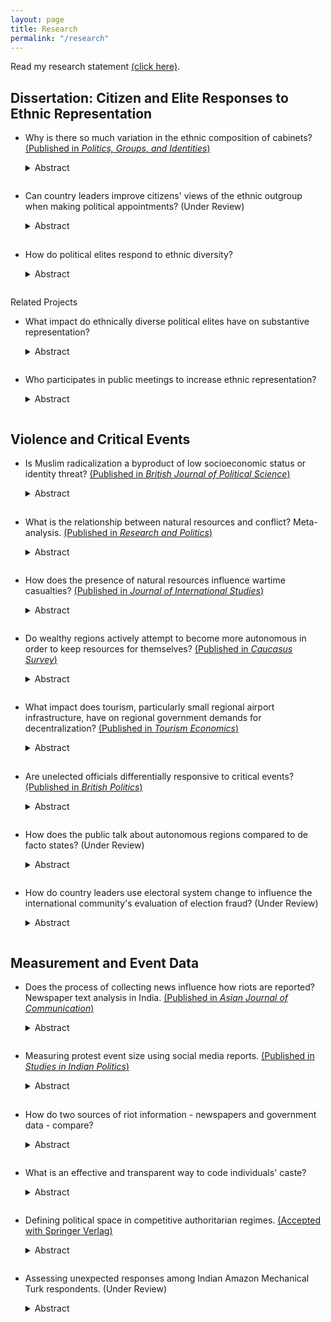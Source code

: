 ```yaml
---
layout: page
title: Research
permalink: "/research"
---
```

Read my research statement [(click here)](/files/OBrochta_Research.pdf).

## Dissertation: Citizen and Elite Responses to Ethnic Representation
* Why is there so much variation in the ethnic composition of cabinets?  [(Published in _Politics, Groups, and Identities_)](https://doi.org/10.1080/01292986.2019.1651883)  
  <details>
  <summary>Abstract</summary>
    Why is there so much variation in the ethnic composition of cabinets? Previous work has focused on cabinet policy alignment, largely overlooking the role of identity-based characteristics like ethnicity. I theorize that country leaders make ethnic cabinet appointments to gain political support, both when country-level ethnic diversity is high and when ethnic groups rely on leader decisions in order to receive resources. Cabinet appointments offer leaders a way to distribute resources while creating a credible commitment to remove these resources if ethnic group support wanes. I introduce a new cross-national time-series dataset of cabinet minister names from 149 countries from 1967 to 2017. Using novel methods from computer science, I code the ethnicity of cabinet ministers’ names and construct a cabinet diversity index for each country-year. After validating this measure, I find support for my hypothesis. Country leaders in reliant societies increase ethnic cabinet appointments seven to twenty-five percent over leaders in non-reliant societies. The results provide the first large scale cross-national analysis of the strategic ways in which leaders use cabinet seats to manage the distribution of resources.
  </details>  
  <hr style="height:0.25px; visibility:hidden;" />

* Can country leaders improve citizens' views of the ethnic outgroup when making political appointments?  (Under Review)
  <details>
  <summary>Abstract</summary>
   Can country leaders improve citizens’ views of the ethnic outgroup by changing the ethnic composition of their government? Years of pressure from the international community calling for leaders to ethnically diversify their governments — particularly cabinets — seems to suggest that ethnic representation is key to improving citizens’ views of the outgroup. I argue that citizens’ views improve when their level of ethnic representation increases. Increased ethnic representation provides perceived benefits to coethnic citizens which lead to a more favorable view of ethnic outgroups. When non- dominant group ethnic representation increases, non-dominant citizens’ views of the outgroup will become more favorable, while dominant citizens’ views will worsen. Using a vignette experiment with ethnic Albanians and Macedonians in North Macedonia, I show that ethnic representation does not provide the improvements in outgroup relations that many have hoped. Both groups’ a↵ect toward and perceptions of the cabinet change somewhat, but changing ethnic representation does not alter overall outgroup attitudes.
  </details>  
  <hr style="height:0.25px; visibility:hidden;" />

* How do political elites respond to ethnic diversity?  
  <details>
  <summary>Abstract</summary>
   How do political elites’ views of ethnic outgroups change in response to increased ethnic diversity? Political elites serve critical roles as elected representatives and public figures such that is is not clear whether existing work on the effects of ethnic diversity among citizens can be extended to include elites. I argue that political elites work in a competitive environment wherein increased ethnic diversity promotes ethnic animosity and worsens views of ethnic outgroups. Frequent interethnic contact can serve to counteract this relationship, but its effects may be stifled by rhetorical ethnic cues. Using new data and a survey experiment with local government committee members in India, I show that neither increased committee diversity nor ethnic cues negatively impact elites’ views of the outgroup while interethnic contact improves outgroup views. Increased ethnic diversity is, therefore, a promising avenue for improving views of the outgroup if leaders can encourage interethnic contact between elites.
  </details>  
  <hr style="height:0.25px; visibility:hidden;" />


Related Projects
* What impact do ethnically diverse political elites have on substantive representation?  
  <details>
  <summary>Abstract</summary>
   What impact does an ethnically diverse political elite have on substantive representation? I design the first study to test the effect of ethnic diversity on substantive representation impacting citizens. Focusing on cabinet appointments, I argue that increasing ethnic cabinet diversity results in a power struggle that cabinet ministers attempt to win by providing substantive representation. I test this theory using state cabinet data and social welfare spending from India, where an exogenous shock to cabinet size provides an instrument for cabinet diversity. The shock circumvents the cabinet leader’s role in strategically appointing cabinet ministers, thus testing my intra-cabinet power hypothesis. Difference-in-differences results show that increasing cabinet diversity has a positive effect on social welfare spending, supporting the hypothesis. I suggest that individual cabinet ministers have a more important role in providing substantive representation than previously thought and are not always co-opted by the cabinet leader.
  </details>  
  <hr style="height:0.25px; visibility:hidden;" />

* Who participates in public meetings to increase ethnic representation?  
  <details>
  <summary>Abstract</summary>
   When do citizens participate in public meetings aimed at increasing ethnic representation? Existing literature emphasizes how citizens vote to increase ethnic representation, but voicing opinions at public meetings are an alternative way to prompt change. I argue that citizens who value substantive representation over descriptive representation will be particularly motivated to participate in public meetings to increase ethnic representation. Drawing on an original survey about community meeting participation in North Macedonia, I find that ethnic Macedonians act as expected, whereas non-dominant Albanians who value descriptive representation are more likely to participate in public meetings. I confirm the non-dominant ethnic group findings using survey data on consultation and protest participation among New Zealand Maori. These results show that political participation about representation is not necessarily motivated by citizens demanding substantive representation. Country leaders must understand heterogeneity in citizen motivations in order to effectively respond to public meeting comments and political participation more generally.
  </details>  
  <hr style="height:0.25px; visibility:hidden;" />




## Violence and Critical Events
* Is Muslim radicalization a byproduct of low socioeconomic status or identity threat? [(Published in _British Journal of Political Science_)](https://williamobrochta.net/files/RhetoricRadicalization.pdf)
  <details>
  <summary>Abstract</summary>
    Does anti-Muslim rhetoric by Western politicians breed radical attitudes among European Muslims? We explore this question by conducting an experimental study in Bosnia - a European democracy, where, unlike the rest of Europe, Muslims are neither immigrants nor socio-economically disadvantaged. This helps us clearly identify the radicalization potential of Western rhetoric alone, absent contextual factors such as social inferiority. Experimental evidence with Bosnian Muslims from five surveys (with a total N=2,608) suggests that rhetorical attacks on Islam by Western politicians do not strengthen individuals’ Muslim identity, cause higher levels of animosity toward the West, or lead to condoning the use of violence. We also find that pro-Muslim rhetoric, while increasing positive views of the West, does not affect individuals’ strength of Muslim identity or their radical sympathies. These results provide important implications for our understanding of sources of radicalization and for efforts to curb radical tendencies.
  </details>  
  <hr style="height:0.25px; visibility:hidden;" />

* What is the relationship between natural resources and conflict? Meta-analysis. [(Published in _Research and Politics_)](https://doi.org/10.1177/2053168018818232)
  <details>
  <summary>Abstract</summary>
     The relationship between natural resource wealth and civil conflict remains unclear, despite prolonged scholarly attention. Conducting a meta-analysis — a quantitative literature review — can help synthesize this broad and disparate field to provide clearer directions for future research. Meta-analysis tools determine both the aggregate effect of natural resources on conflict and whether any particular ways in which variables are measured systematically bias the estimated effect. I conduct a meta-analysis using sixty-nine studies from sixty-two authors. I find that there is no aggregate relationship between natural resources and conflict. Most variation in variable measurement does not alter the estimated effect. However, measuring natural resource wealth using Primary Commodity Exports and including controls for mountainous terrain and ethnic fractionalization all do significantly impact the results. These findings suggest that it may be worth exploring more nuanced connections between natural resources and conflict instead of continuing to study the overall relationship.
  </details>  
  <hr style="height:0.25px; visibility:hidden;" />

* How does the presence of natural resources influence wartime casualties? [(Published in _Journal of International Studies_)](https://williamobrochta.net/files/JIS_Vol9_No1_OBrochta.pdf)
  <details>
  <summary>Abstract</summary>
     The 1992 to 1995 Bosnian War was not a war begun over a conflict for natural resources. Instead, this study hypothesizes that the intensity of fighting during the War was positively influenced by the presence of high levels of natural resource wealth distributed throughout Bosnia. Drawing upon self-coded data for myriad measures of the intensity of fighting and natural resources in a given area of the country, we use multiple regression techniques as well as factor analysis to support the hypothesis and conclude that natural resource wealth was an important factor in influencing the course of the War. Natural resources both strategically deprived the opposing army from adequate land and water during the War and also ensured that high quality natural resource infrastructure and forest resources were available after the War ended. This research is unique in that it examines the importance of natural resources where fighting takes place.
  </details>
  <hr style="height:0.25px; visibility:hidden;" />

* Do wealthy regions actively attempt to become more autonomous in order to keep resources for themselves? [(Published in _Caucasus Survey_)](https://doi.org/10.1080/23761199.2017.1344028)
  <details>
  <summary>Abstract</summary>
     Previous models of individuals’ preferences for decentralization have focused on either economic or identity based motivations. In some cases, however, elites in rich regions with high inequality prefer decentralization contrary to their economic preferences. This paper proposes a model to explain these instances by focusing on the preferences of self-interested elites who manipulate a strong regional identity for personal gain. I develop the hypothesis that a strong regional economy, combined with a regional identity, provides the incentive for and the mechanism by which elites prefer decentralization. I test this hypothesis using the puzzling case of Adjara, Georgia, a rich region with high inequality and a strong regional identity where elites, contrary to expectations, pushed for decentralization. Results suggest that regional identities are used by elites in order to seize on a strong economy for personal gain. This motivates future study on the interaction between regional economies and identity.
  </details>  
  <hr style="height:0.25px; visibility:hidden;" /> 

* What impact does tourism, particularly small regional airport infrastructure, have on regional government demands for decentralization? [(Published in _Tourism Economics_)](https://doi.org/10.1177/1354816617716247)
  <details>
  <summary>Abstract</summary>
     The relationship between increased tourism and increasing regional autonomy is quite nuanced and understudied. This paper hypothesizes that only an increase in both regional air traffic and in international tourism will impact the level of regional autonomy. Using the period after ten countries were admitted to the European Union in 2004 as an example of a dramatic tourism increase, the paper finds that countries with increased tourism, but without regional airports, did not experience a sudden increase in their regional autonomy. In Poland, however, the large number of growing regional airports and increased tourism did provoke regions to argue with the central government for more regional autonomy. These findings contribute to a better understanding of how international interventions impact regional decentralization preferences.
  </details>  
  <hr style="height:0.25px; visibility:hidden;" /> 

* Are unelected officials differentially responsive to critical events? [(Published in _British Politics_)](https://williamobrochta.net/files/PeersResponsiveness.pdf)
  <details>
  <summary>Abstract</summary>
   What motivates Peers to attend legislative sittings? Sitting attendance is a symbolic way for legislators to show citizens that they are being productive and hence is often explained by electoral motivations that Peers lack. I argue that Peers make decisions to attend sittings when critical events threaten their position in the legislature. Attending at these times --- namely after scandals and House of Lords reform debates --- is an attempt to counteract negative impressions about the House and its members. Other critical events that may impact elected legislators such as terrorist attacks and natural disasters should have no impact on Peers attendance. Using a newly compiled dataset on attendance and critical events, I show that Peers respond by increasing attendance only after House of Lords reform debates in either House; attendance after scandals, natural disasters, and terrorist attacks is unchanged. This suggests that Peers are responsive in only the most urgent cases: when they are in the spotlight and the future of the House is on the line. More broadly, I offer the first empirical investigation of symbolic responsiveness among unelected legislators and show that there are some situations where said legislators feel the need to respond.
  </details>  
  <hr style="height:0.25px; visibility:hidden;" />

* How does the public talk about autonomous regions compared to de facto states? (Under Review)
  <details>
  <summary>Abstract</summary>
   Public discourse about autonomous regions and de facto - or unrecognized - states plays an important role in the policies parent states adopt to respond to these entities. I theorize that public discourse about autonomous regions will underscore commonalities with the parent state. Public discourse about de facto states will treat the state as a separate entity. Changes in the relationship between the separatist entity and parent state may also alter public discourse. I employ newspaper data as a measure of public discourse about Adjara and Abkhazia, Georgia. Using sentiment analysis and topic models, I show that public discourse about autonomous regions discusses domestic politics whereas discourse about de facto states emphasizes international relations. This analysis of public discourse offers insights into the ways in which parent state citizens discuss separatist entities and how leaders may wish to steer public discourse about these regions in the future.
  </details>  
  <hr style="height:0.25px; visibility:hidden;" />

* How do country leaders use electoral system change to influence the international community's evaluation of election fraud? (Under Review)
  <details>
  <summary>Abstract</summary>
   What prompts leaders in post-Communist states to alter electoral system proportionality? We propose that the international community rewards leaders for increasing proportionality. Our formal model characterizes leaders as either truly interested in democratic reforms or pseudo-reformers, who increase proportionality to receive international community benefits while engaging in electoral fraud. We hypothesize that the international community will be more (less) likely to detect fraud when leaders decrease (increase) proportionality regardless of whether fraud actually occurs. We first test our hypotheses in Ukraine, finding that fraud occurs, but that the international community is less likely to detect fraud following an increase in proportionality and vice versa. Using cross-national data from 20 Eastern European countries, we find again that decreased proportionality is associated with more fraud reports. We suggest that the international community relies too heavily on proportionality as a signal of election quality, frequently missing fraud in more proportional systems.
  </details>  
  <hr style="height:0.25px; visibility:hidden;" />


## Measurement and Event Data
* Does the process of collecting news influence how riots are reported? Newspaper text analysis in India. [(Published in _Asian Journal of Communication_)](https://doi.org/10.1080/01292986.2019.1651883)
  <details>
  <summary>Abstract</summary>
     Riot reporting is one aspect of newspaper coverage that can drive people into the streets in acts of collective protest or violence. Media observers and scholars have proposed that the language of Indian newspapers, be it English or vernacular, partially dictates the kinds of riot events reported and the quality of those reports. I tested whether this conventional wisdom holds by investigating the content of Indian riot coverage in the English <i>Times of India</i> and Hindu <i>Hindustan</i>. While <i>Hindustan</i> emphasized official statements and interviews with political parties, neither newspaper accurately represented the actual number of riots in their reporting. In fact, coverage in both papers followed predictable patterns likely driven by a new focus on selling newspapers at any cost in order to increase advertising revenue. This study contributes to a growing literature highlighting the similarities between media outlets and the degree to which their reporting is removed from actual events.
  </details>  
  <hr style="height:0.25px; visibility:hidden;" />

* Measuring protest event size using social media reports. [(Published in _Studies in Indian Politics_)](https://williamobrochta.net/files/TechnologyEventSize.pdf)
  <details>
  <summary>Abstract</summary>
    Events are a form of geographically and temporally focused collective action aimed at making broad social or political claims. Event attendance matters for how much impact the event has, but estimating the number of event attendees is quite difficult. Political scientists have recently developed methods for detecting event size using social media data from technology-based sources. These methods have been used to estimate event size in some contexts, but the Indian case presents special challenges that make using technology-based data to estimate event size particularly difficult. Drawing on fieldwork during the 2019 Citizenship Amendment Act protests in Delhi, I find that strategic choices on behalf of both protesters and the government made estimating event size using technological data quite challenging. I then discuss some ways that event size measurement techniques can be adapted for the Indian context.
  </details>  
  <hr style="height:0.25px; visibility:hidden;" />

* How do two sources of riot information - newspapers and government data - compare?
  <details>
  <summary>Abstract</summary>
   How does newspaper-based event data compare to a government data source? While scholars have long recognized the importance of and biases present in newspaper-based event data, few studies have been able to compare newspaper reports with official government data to better understand the severity and impact of such biases. We develop this comparison in the context of riots, a form of violent collective action that represents an important middle ground between peaceful protests and protracted civil conflict. Using newly collected police precinct-level government data from India, we compare these data to a high-quality newspaper source. Though similar at the aggregate level, newspaper riot reports correlate poorly with government data at the local level. In order to better understand the discrepancies between these two sources, we develop models to explain the frequency of newspaper and government riot reports based on literacy, location, and other demographic characteristics. Literacy and location influence newspaper riot reports, but not government riot reports. We conclude that newspaper riot data does partially reflect aggregate riot trends, but the newspaper editorial process also plays an important role. Government data is better for within country comparisons and for analyzing event trends over time. Our findings suggest that using collective action event data from both sources may help ensure that results are not driven by biases in either data source.
  </details>  
  <hr style="height:0.25px; visibility:hidden;" />

* What is an effective and transparent way to code individuals' caste?
  <details>
  <summary>Abstract</summary>
   How diverse are political elites? Elite caste diversity has the potential to ease interethnic tensions and to provide substantive representation to minority groups in India, the world’s largest democracy. Yet, we lack reliable and replicable methods for coding caste diversity and for using this information to calculate a diversity measure for a group of elites. Prior work has utilized time consuming archival methods or various name-based approaches, but has not considered the strengths and weaknesses of these techniques. We develop and apply a caste coding protocol which blends name-based caste coding with archival work. Using an application with Indian state cabinet ministers, we show that our method simplifies the ethnic categorization process while still retaining accuracy. We compare our method with three name-based approaches to caste coding and identify the most appropriate situations in which to use each method. The balance of accuracy and efficiency of our method helps better equip scholars to more easily study questions about caste diversity among a wider array of political elites. Our results have implications for how comparative politics scholars conceptualize and measure ethnic diversity.
  </details>  
  <hr style="height:0.25px; visibility:hidden;" />

* Defining political space in competitive authoritarian regimes. [(Accepted with Springer Verlag)](https://williamobrochta.net/files/CompetitiveAuthoritarianPoliticalSpace.pdf)
  <details>
  <summary>Abstract</summary>
     Competitive authoritarian regimes are those in which electoral competition is allowed, but elections are not free and fair. Dozens such regimes exist around the world, but their political space is unexplored. We hypothesize that voters in these regimes define political space in two dimensions, where these dimensions are different from those in developing democracies. Using World Values Survey data from Kyrgyzstan in two time periods, we show the development of voter preferences along two dimensions: fondness for tradition and trust of political institutions. We explore why parties faced with this political space do not run on these issues even though their party platforms nominally try to appeal to them. Finally, we argue that these findings extend to regimes of a similar type by mapping political space in Kazakhstan, Georgia, and Hungary. Providing incentives for parties to run on their stated platforms may help institutionalize political competition in competitive authoritarian regimes.
  </details>  
  <hr style="height:0.25px; visibility:hidden;" /> 

* Assessing unexpected responses among Indian Amazon Mechanical Turk respondents. (Under Review)
  <details>
  <summary>Abstract</summary>
     What can researchers do to address unexpected survey and experimental responses on Amazon Mechanical Turk (MTurk)? Much of the unexpected responses problem has been traced to India, and several survey and technological techniques have been developed to detect foreign workers accessing U.S.-based surveys. We survey Indian MTurkers and find that 26% pass common, survey-based methods of detecting foreign workers. Additionally, 3% of our respondents claim to be located in the United States, implying that these respondents circumvent IP address blocking techniques designed to prevent foreign workers from accessing U.S.-based surveys. Foreign workers have strong monetary incentives for seeking out U.S.-based MTurk tasks. We suggest that restricting respondents to Master Workers and removing the U.S. location requirement is a cost-effective way to more effectively filter out unexpected responses.
  </details>  
  <hr style="height:0.25px; visibility:hidden;" /> 







